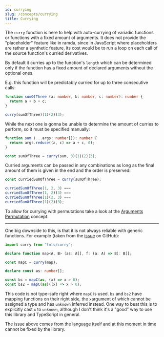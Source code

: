 ```yaml
---
id: currying
slug: /concepts/currying
title: Currying
---
```


The `curry` function is here to help with auto-currying of variadic functions
or functions with a fixed amount of arguments.
It does not provide the "placeholder" feature like in
ramda, since in JavaScript where placeholders are rather a synthetic feature, its cost would be to run a loop on each call of the source function's curried
derivatives.

By default it curries up to the function's `length` which can be determined only
if the function has a fixed amount of declared arguments without the optional
ones.

E.g. this function will be predictably curried for up to three consecutive
calls:

```typescript
function sumOfThree (a: number, b: number, c: number): number {
  return a + b + c;
}

curry(sumOfThree)(1)(2)(3);
```

While the next one is gonna be unable to determine the amount of curries to
perform, so it must be specified manually:

```typescript
function sum (...args: number[]): number {
  return args.reduce((a, c) => a + c, 0);
}

const sumOfThree = curry(sum, 3)(1)(2)(3);
```

Curried arguments can be passed in any combinations as long as the final amount
of them is given in the end and the order is preserved:

```typescript
const curriedSumOfThree = curry(sumOfThree);

curriedSumOfThree(1, 2, 3) ===
curriedSumOfThree(1, 2)(3) ===
curriedSumOfThree(1)(2, 3) ===
curriedSumOfThree(1)(2)(3);
```

To allow for currying with permutations take a look at
the [Arguments Permutation](/concepts/arguments-permutation) concept.

---

One big downside to this, is that it is not always reliable with generic
functions. For example (taken from
the [issue](https://github.com/drizzer14/fnts/issues/16) on GitHub):

```typescript
import curry from "fnts/curry";

declare function map<A, B> (as: A[], f: (a: A) => B): B[];

const mapC = curry(map);

declare const as: number[];

const bs = mapC(as, (x) => x > 0);
const bs2 = mapC(as)((x) => x > 0);
```

This code is not type-safe right where `mapC` is used. `bs` and `bs2` have
mapping functions on their right side, the `x`argument of which cannot be
assigned a type and has `unknown` inferred instead. One way to beat this is to
explicitly cast `x` to `unknown`, although I don't think it's a "good" way to
use this library and TypeScript in general.

The issue above comes from
the [language itself](https://github.com/microsoft/TypeScript/issues/30369) and
at this moment in time cannot be fixed by the library.
